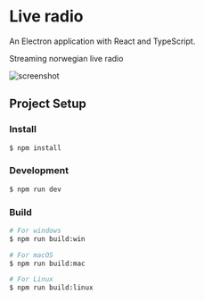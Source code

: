 # Live radio

An Electron application with React and TypeScript.

Streaming norwegian live radio

<img src="https://github.com/JesperBry/live-radio-app/blob/main/github_assets/show_image.png" alt="screenshot"/>

## Project Setup

### Install

```bash
$ npm install
```

### Development

```bash
$ npm run dev
```

### Build

```bash
# For windows
$ npm run build:win

# For macOS
$ npm run build:mac

# For Linux
$ npm run build:linux
```

